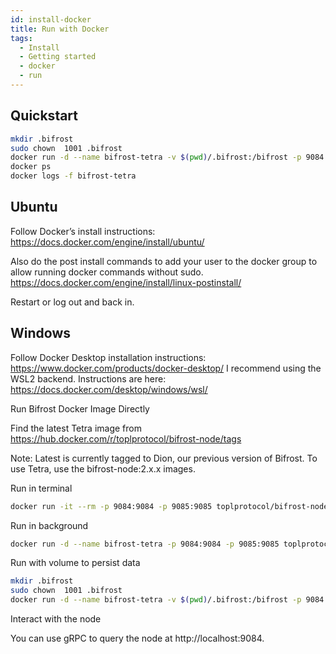 ```yaml
---
id: install-docker
title: Run with Docker
tags:
  - Install
  - Getting started
  - docker
  - run
---
```


## Quickstart

```sh
mkdir .bifrost
sudo chown  1001 .bifrost
docker run -d --name bifrost-tetra -v $(pwd)/.bifrost:/bifrost -p 9084:9084 -p 9085:9085 toplprotocol/bifrost-node:2.0.0-alpha10
docker ps
docker logs -f bifrost-tetra
```

## Ubuntu

Follow Docker’s install instructions: https://docs.docker.com/engine/install/ubuntu/ 

Also do the post install commands to add your user to the docker group to allow running docker commands without sudo. https://docs.docker.com/engine/install/linux-postinstall/ 

Restart or log out and back in.

## Windows

Follow Docker Desktop installation instructions: https://www.docker.com/products/docker-desktop/ 
I recommend using the WSL2 backend. Instructions are here: https://docs.docker.com/desktop/windows/wsl/ 

Run Bifrost Docker Image Directly

Find the latest Tetra image from https://hub.docker.com/r/toplprotocol/bifrost-node/tags 

Note: Latest is currently tagged to Dion, our previous version of Bifrost. To use Tetra, use the bifrost-node:2.x.x images.

Run in terminal

```sh
docker run -it --rm -p 9084:9084 -p 9085:9085 toplprotocol/bifrost-node:2.0.0-alpha10
```

Run in background

```sh
docker run -d --name bifrost-tetra -p 9084:9084 -p 9085:9085 toplprotocol/bifrost-node:2.0.0-alpha10
```

Run with volume to persist data

```sh
mkdir .bifrost
sudo chown  1001 .bifrost
docker run -d --name bifrost-tetra -v $(pwd)/.bifrost:/bifrost -p 9084:9084 -p 9085:9085 toplprotocol/bifrost-node:2.0.0-alpha10
```

Interact with the node

You can use gRPC to query the node at http://localhost:9084.
